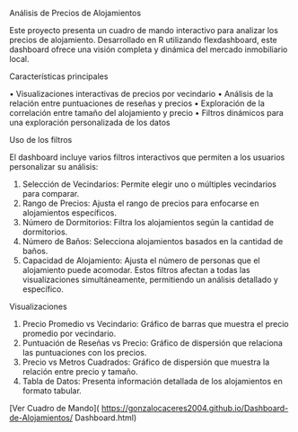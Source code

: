 Análisis de Precios de Alojamientos

Este proyecto presenta un cuadro de mando interactivo para analizar los precios de alojamiento.
Desarrollado en R utilizando flexdashboard, este dashboard ofrece una visión completa y dinámica del mercado inmobiliario local.

Características principales

•	Visualizaciones interactivas de precios por vecindario
•	Análisis de la relación entre puntuaciones de reseñas y precios
•	Exploración de la correlación entre tamaño del alojamiento y precio
•	Filtros dinámicos para una exploración personalizada de los datos

Uso de los filtros

El dashboard incluye varios filtros interactivos que permiten a los usuarios personalizar su análisis:
1.	Selección de Vecindarios: Permite elegir uno o múltiples vecindarios para comparar.
2.	Rango de Precios: Ajusta el rango de precios para enfocarse en alojamientos específicos.
3.	Número de Dormitorios: Filtra los alojamientos según la cantidad de dormitorios.
4.	Número de Baños: Selecciona alojamientos basados en la cantidad de baños.
5.	Capacidad de Alojamiento: Ajusta el número de personas que el alojamiento puede acomodar.
Estos filtros afectan a todas las visualizaciones simultáneamente, permitiendo un análisis detallado y específico.

Visualizaciones

1.	Precio Promedio vs Vecindario: Gráfico de barras que muestra el precio promedio por vecindario.
2.	Puntuación de Reseñas vs Precio: Gráfico de dispersión que relaciona las puntuaciones con los precios.
3.	Precio vs Metros Cuadrados: Gráfico de dispersión que muestra la relación entre precio y tamaño.
4.	Tabla de Datos: Presenta información detallada de los alojamientos en formato tabular.

[Ver Cuadro de Mando]( https://gonzalocaceres2004.github.io/Dashboard-de-Alojamientos/
Dashboard.html)

